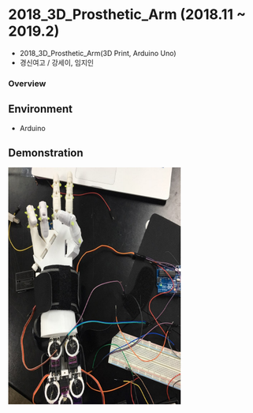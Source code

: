 # 2018_3D_Prosthetic_Arm (2018.11 ~ 2019.2)
- 2018_3D_Prosthetic_Arm(3D Print, Arduino Uno)
- 경신여고 / 강세이, 임지인

### Overview
> 

## Environment
- Arduino

## Demonstration
<a href="#"><img src='./result/result1.jpg' width="350" height="480"/>


  
  
